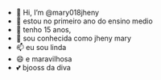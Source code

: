 - 👋 Hi, I’m @mary018jheny
- 👀 estou no primeiro ano do ensino medio 
- 🌱 tenho 15 anos, 
- 💞️ sou conhecida como jheny mary
- 📫 eu sou linda 
- 😄 e maravilhosa
- 💕 bjooss da diva

<!---
mary018jheny/mary018jheny is a ✨ special ✨ repository because its `README.md` (this file) appears on your GitHub profile.
You can click the Preview link to take a look at your changes.
--->
